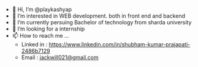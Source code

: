 - 👋 Hi, I’m @playkashyap
- 👀 I’m interested in WEB development. both in front end and backend
- 🌱 I’m currently persuing Bachelor of technology from sharda university
- 💞️ I’m looking for a internship 
- 📫 How to reach me ...<br>
  - Linked in :  https://www.linkedin.com/in/shubham-kumar-prajapati-2486b7129<br>
  - Email : jackwill021@gmail.com

<!---
playkashyap/playkashyap is a ✨ special ✨ repository because its `README.md` (this file) appears on your GitHub profile.
You can click the Preview link to take a look at your changes.
--->
